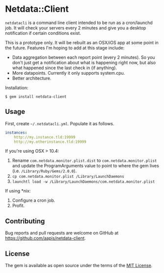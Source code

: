 # Netdata::Client

`netdatacli` is a command line client intended to be run as a cron/launchd job.  It will check your servers every 2 minutes and give you a desktop notification if certain conditions exist.

This is a prototype only.  It will be rebuilt as an OSX/iOS app at some point in the future.  Features I'm hoping to add at this stage include:

* Data aggregation between each report point (every 2 minutes).  So you don't just get a notification about what is happening right now, but also what happened since the last check in (if anything).
* More datapoints.  Currently it only supports system.cpu.
* Better architecture.

Installation:

    $ gem install netdata-client

## Usage

First, create `~/.netdatacli.yml`.  Populate it as follows.

```yml
instances:
    http://my.instance.tld:19999
    http://my.otherinstance.tld:19999
```

If you're using OSX > 10.4:

1. Rename `com.netdata.monitor.plist.dist` to `com.netdata.monitor.plist` and update the ProgramArguments value to point to where the gem lives (i.e. `/Library/Ruby/Gems/2.0.0`).
2. `cp com.netdata.monitor.plist /Library/LaunchDaemons`
3. `launchtl load -w /Library/LaunchDaemons/com.netdata.monitor.plist`

If using *nix:

1. Configure a cron job.
2. Profit.

## Contributing

Bug reports and pull requests are welcome on GitHub at https://github.com/aapis/netdata-client.


## License

The gem is available as open source under the terms of the [MIT License](http://opensource.org/licenses/MIT).

